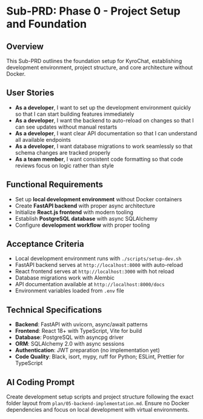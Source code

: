 # Sub-PRD: Phase 0 - Project Setup and Foundation

## Overview
This Sub-PRD outlines the foundation setup for KyroChat, establishing development environment, project structure, and core architecture without Docker.

## User Stories
- **As a developer**, I want to set up the development environment quickly so that I can start building features immediately
- **As a developer**, I want the backend to auto-reload on changes so that I can see updates without manual restarts
- **As a developer**, I want clear API documentation so that I can understand all available endpoints
- **As a developer**, I want database migrations to work seamlessly so that schema changes are tracked properly
- **As a team member**, I want consistent code formatting so that code reviews focus on logic rather than style

## Functional Requirements
- Set up **local development environment** without Docker containers
- Create **FastAPI backend** with proper async architecture
- Initialize **React.js frontend** with modern tooling
- Establish **PostgreSQL database** with async SQLAlchemy
- Configure **development workflow** with proper tooling

## Acceptance Criteria
- Local development environment runs with `./scripts/setup-dev.sh`
- FastAPI backend serves at `http://localhost:8000` with auto-reload
- React frontend serves at `http://localhost:3000` with hot reload
- Database migrations work with Alembic
- API documentation available at `http://localhost:8000/docs`
- Environment variables loaded from `.env` file

## Technical Specifications
- **Backend**: FastAPI with uvicorn, async/await patterns
- **Frontend**: React 18+ with TypeScript, Vite for build
- **Database**: PostgreSQL with asyncpg driver
- **ORM**: SQLAlchemy 2.0 with async sessions
- **Authentication**: JWT preparation (no implementation yet)
- **Code Quality**: Black, isort, mypy, ruff for Python; ESLint, Prettier for TypeScript

## AI Coding Prompt
Create development setup scripts and project structure following the exact folder layout from `plan/05-backend-implementation.md`. Ensure no Docker dependencies and focus on local development with virtual environments.